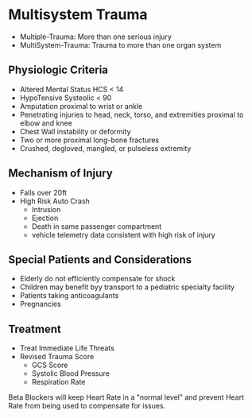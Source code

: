 # Multisystem Trauma
 - Multiple-Trauma: More than one serious injury
 - MultiSystem-Trauma: Trauma to more than one organ system

## Physiologic Criteria
 - Altered Mental Status HCS < 14
 - HypoTensive Systeolic < 90
 - Amputation proximal to wrist or ankle 
 - Penetrating injuries to head, neck, torso, and extremities proximal to elbow and knee
 - Chest Wall instability or deformity
 - Two or more proximal long-bone fractures
 - Crushed, degloved, mangled, or pulseless extremity

## Mechanism of Injury
- Falls over 20ft
- High Risk Auto Crash
  - Intrusion
  - Ejection
  - Death in same passenger compartment
  - vehicle telemetry data consistent with high risk of injury

## Special Patients and Considerations
 - Elderly do not efficiently compensate for shock
 - Children may benefit byy transport to a pediatric specialty facility
 - Patients taking anticoagulants
 - Pregnancies

## Treatment
 - Treat Immediate Life Threats
 - Revised Trauma Score
   - GCS Score
   - Systolic Blood Pressure
   - Respiration Rate


Beta Blockers will keep Heart Rate in a "normal level" and prevent Heart Rate from being used to compensate for issues.
